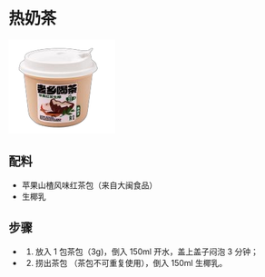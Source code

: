 # 热奶茶

![热奶茶](../images/热奶茶.png)

## 配料

- 苹果山楂风味红茶包（来自大闽食品）
- 生椰乳

## 步骤

- 1. 放入 1 包茶包（3g)，倒入 150ml 开水，盖上盖子闷泡 3 分钟；
- 2. 捞出茶包 （茶包不可重复使用），倒入 150ml 生椰乳。

